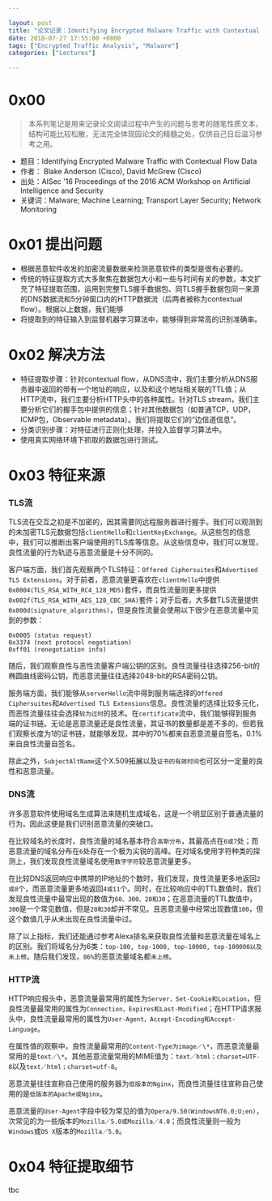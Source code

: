 ```yaml
---

layout: post
title: "论文记录：Identifying Encrypted Malware Traffic with Contextual Flow Data"
date: 2018-07-27 17:55:00 +0800
tags: ["Encrypted Traffic Analysis", "Malware"]
categories: ["Lectures"]

---
```


# 0x00
>本系列笔记是用来记录论文阅读过程中产生的问题与思考的随笔性质文本，结构可能比较松散，无法完全体现园论文的精髓之处，仅供自己日后温习参考之用。

* 题目：Identifying Encrypted Malware Traffic with Contextual Flow Data
* 作者： Blake Anderson (Cisco), David McGrew (Cisco)
* 出处：AISec '16 Proceedings of the 2016 ACM Workshop on Artificial Intelligence and Security
* 关键词：Malware; Machine Learning; Transport Layer Security; Network Monitoring

# 0x01 提出问题

* 根据恶意软件收发的加密流量数据来检测恶意软件的类型是很有必要的。
* 传统的特征提取方式大多聚焦在数据包大小和一些与时间有关的参数，本文扩充了特征提取范围，运用到完整TLS握手数据包、同TLS握手数据包同一来源的DNS数据流和5分钟窗口内的HTTP数据流（后两者被称为contextual flow）。根据以上数据，我们能够
* 将提取到的特征输入到监督机器学习算法中，能够得到非常高的识别准确率。<!-- more -->

# 0x02 解决方法

* 特征提取步骤：针对contextual flow，从DNS流中，我们主要分析从DNS服务器中返回的带有一个地址的响应，以及和这个地址相关联的TTL值；从HTTP流中，我们主要分析HTTP头中的各种属性。针对TLS stream，我们主要分析它们的握手包中提供的信息；针对其他数据包（如普通TCP，UDP，ICMP包，Observable metadata）。我们将提取它们的“边信道信息”。
* 分类识别步骤：对特征进行正则化处理，并投入监督学习算法中。
* 使用真实网络环境下抓取的数据包进行测试。

# 0x03 特征来源
### TLS流

TLS流在交互之初是不加密的，因其需要同远程服务器进行握手。我们可以观测到的未加密TLS元数据包括`clientHello`和`clientKeyExchange`。从这些包的信息中，我们可以推断出客户端使用的TLS库等信息。从这些信息中，我们可以发现，良性流量的行为轨迹与恶意流量是十分不同的。

客户端方面，我们首先观察两个TLS特征：`Offered Ciphersuites`和`Advertised TLS Extensions`。对于前者，恶意流量更喜欢在`clientHello`中提供`0x0004(TLS_RSA_WITH_RC4_128_MD5)`套件，而良性流量则更多提供`0x002f(TLS_RSA_WITH_AES_128_CBC_SHA)`套件；对于后者，大多数TLS流量提供`0x000d(signature_algorithms)`，但是良性流量会使用以下很少在恶意流量中见到的参数：

```
0x0005 (status request)
0x3374 (next protocol negotiation)
0xff01 (renegotiation info)
```

随后，我们观察良性与恶性流量客户端公钥的区别。良性流量往往选择256-bit的椭圆曲线密码公钥，而恶意流量往往选择2048-bit的RSA密码公钥。

服务端方面，我们能够从`serverHello`流中得到服务端选择的`Offered Ciphersuites`和`Advertised TLS Extensions`信息。良性流量的选择比较多元化，而恶性流量往往会选择`较为过时`的技术。在`certificate`流中，我们能够得到服务端的证书链。无论是恶意流量还是良性流量，其证书的数量都是差不多的，但若我们观察长度为1的证书链，就能够发现，其中的70%都来自恶意流量自签名，0.1%来自良性流量自签名。

除此之外，`SubjectAltName`这个X.509拓展以及`证书的有效时间`也可区分一定量的良性和恶意流量。

### DNS流

许多恶意软件使用域名生成算法来随机生成域名，这是一个明显区别于普通流量的行为。因此这便是我们识别恶意流量的突破口。

在比较域名的长度时，良性流量的域名基本符合`高斯分布`，其最高点在`6或7`处；而恶意流量的域名分布在`6`处存在一个极为尖锐的高峰。在对域名使用字符种类的探测上，我们发现良性流量域名使用`数字字符`较恶意流量更多。

在比较DNS返回响应中携带的IP地址的个数时，我们发现，良性流量更多地返回`2或8`个，而恶意流量更多地返回`4或11`个。同时，在比较响应中的TTL数值时，我们发现良性流量中最常出现的数值为`60、300、20和30`；在恶意流量的TTL数值中，`300`是一个常见数值，但是`20和30`却并不常见。且恶意流量中经常出现数值`100`，但这个数值几乎从未出现在良性流量中过。

除了以上指标，我们还能通过参考Alexa排名来获取良性流量和恶意流量在域名上的区别。我们将域名分为6类：`top-100, top-1000, top-10000, top-100000以及未上榜`。随后我们发现，`86%`的恶意流量域名都`未上榜`。

### HTTP流

HTTP响应报头中，恶意流量最常用的属性为`Server，Set-Cookie和Location`，但良性流量最常用的属性为`Connection，Expires和Last-Modified`；在HTTP请求报头中，良性流量最常用的属性为`User-Agent，Accept-Encoding和Accept-Language`。

在属性值的观察中，良性流量最常用的`Content-Type为image／\*`，而恶意流量最常用的是`text／\*`。其他恶意流量常用的MIME值为：`text／html；charset=UTF-8`以及`text／html；charset=utf-8`。

恶意流量往往宣称自己使用的服务器为`低版本的Nginx`，而良性流量往往宣称自己使用的是`低版本的Apache或Nginx`。

恶意流量的`User-Agent`字段中较为常见的值为`Opera/9.50(WindowsNT6.0;U;en)`，次常见的为一些版本的`Mozilla／5.0或Mozilla／4.0`；而良性流量则一般为`Windows`或`OS X`版本的`Mozilla／5.0`。

# 0x04 特征提取细节

tbc
